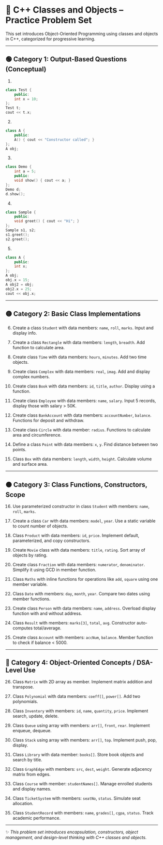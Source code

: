 # 🧱 C++ Classes and Objects – Practice Problem Set

This set introduces Object-Oriented Programming using classes and objects in C++, categorized for progressive learning.

---

## 🟢 Category 1: Output-Based Questions (Conceptual)

1.
```cpp
class Test {
    public:
    int x = 10;
};
Test t;
cout << t.x;
```

2.
```cpp
class A {
    public:
    A() { cout << "Constructor called"; }
};
A obj;
```

3.
```cpp
class Demo {
    int a = 5;
    public:
    void show() { cout << a; }
};
Demo d;
d.show();
```

4.
```cpp
class Sample {
    public:
    void greet() { cout << "Hi"; }
};
Sample s1, s2;
s1.greet();
s2.greet();
```

5.
```cpp
class A {
    public:
    int x;
};
A obj;
obj.x = 15;
A obj2 = obj;
obj2.x = 25;
cout << obj.x;
```

---

## 🟡 Category 2: Basic Class Implementations

6. Create a class `Student` with data members: `name`, `roll`, `marks`. Input and display info.

7. Create a class `Rectangle` with data members: `length`, `breadth`. Add function to calculate area.

8. Create class `Time` with data members: `hours`, `minutes`. Add two time objects.

9. Create class `Complex` with data members: `real`, `imag`. Add and display complex numbers.

10. Create class `Book` with data members: `id`, `title`, `author`. Display using a function.

11. Create class `Employee` with data members: `name`, `salary`. Input 5 records, display those with salary > 50K.

12. Create class `BankAccount` with data members: `accountNumber`, `balance`. Functions for deposit and withdraw.

13. Create class `Circle` with data member: `radius`. Functions to calculate area and circumference.

14. Define a class `Point` with data members: `x`, `y`. Find distance between two points.

15. Class `Box` with data members: `length`, `width`, `height`. Calculate volume and surface area.

---

## 🟠 Category 3: Class Functions, Constructors, Scope

16. Use parameterized constructor in class `Student` with members: `name`, `roll`, `marks`.

17. Create a class `Car` with data members: `model`, `year`. Use a static variable to count number of objects.

18. Class `Product` with data members: `id`, `price`. Implement default, parameterized, and copy constructors.

19. Create `Movie` class with data members: `title`, `rating`. Sort array of objects by rating.

20. Create class `Fraction` with data members: `numerator`, `denominator`. Simplify it using GCD in member function.

21. Class `Maths` with inline functions for operations like `add`, `square` using one member variable.

22. Class `Date` with members: `day`, `month`, `year`. Compare two dates using member functions.

23. Create class `Person` with data members: `name`, `address`. Overload display function with and without address.

24. Class `Result` with members: `marks[3]`, `total`, `avg`. Constructor auto-computes total/average.

25. Create class `Account` with members: `accNum`, `balance`. Member function to check if balance < 5000.

---

## 🔴 Category 4: Object-Oriented Concepts / DSA-Level Use

26. Class `Matrix` with 2D array as member. Implement matrix addition and transpose.

27. Class `Polynomial` with data members: `coeff[]`, `power[]`. Add two polynomials.

28. Class `Inventory` with members: `id`, `name`, `quantity`, `price`. Implement search, update, delete.

29. Class `Queue` using array with members: `arr[]`, `front`, `rear`. Implement enqueue, dequeue.

30. Class `Stack` using array with members: `arr[]`, `top`. Implement push, pop, display.

31. Class `Library` with data member: `books[]`. Store book objects and search by title.

32. Class `GraphEdge` with members: `src`, `dest`, `weight`. Generate adjacency matrix from edges.

33. Class `Course` with member: `studentNames[]`. Manage enrolled students and display names.

34. Class `TicketSystem` with members: `seatNo`, `status`. Simulate seat allocation.

35. Class `StudentRecord` with members: `name`, `grades[]`, `cgpa`, `status`. Track academic performance.

---

✨ *This problem set introduces encapsulation, constructors, object management, and design-level thinking with C++ classes and objects.*
